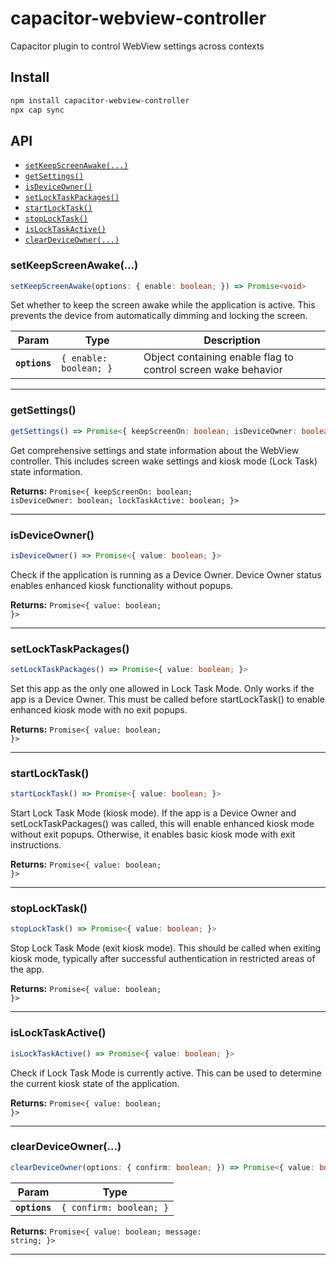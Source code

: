 # capacitor-webview-controller

Capacitor plugin to control WebView settings across contexts

## Install

```bash
npm install capacitor-webview-controller
npx cap sync
```

## API

<docgen-index>

* [`setKeepScreenAwake(...)`](#setkeepscreenawake)
* [`getSettings()`](#getsettings)
* [`isDeviceOwner()`](#isdeviceowner)
* [`setLockTaskPackages()`](#setlocktaskpackages)
* [`startLockTask()`](#startlocktask)
* [`stopLockTask()`](#stoplocktask)
* [`isLockTaskActive()`](#islocktaskactive)
* [`clearDeviceOwner(...)`](#cleardeviceowner)

</docgen-index>

<docgen-api>
<!--Update the source file JSDoc comments and rerun docgen to update the docs below-->

### setKeepScreenAwake(...)

```typescript
setKeepScreenAwake(options: { enable: boolean; }) => Promise<void>
```

Set whether to keep the screen awake while the application is active.
This prevents the device from automatically dimming and locking the screen.

| Param         | Type                              | Description                                                   |
| ------------- | --------------------------------- | ------------------------------------------------------------- |
| **`options`** | <code>{ enable: boolean; }</code> | Object containing enable flag to control screen wake behavior |

--------------------


### getSettings()

```typescript
getSettings() => Promise<{ keepScreenOn: boolean; isDeviceOwner: boolean; lockTaskActive: boolean; }>
```

Get comprehensive settings and state information about the WebView controller.
This includes screen wake settings and kiosk mode (Lock Task) state information.

**Returns:** <code>Promise&lt;{ keepScreenOn: boolean; isDeviceOwner: boolean; lockTaskActive: boolean; }&gt;</code>

--------------------


### isDeviceOwner()

```typescript
isDeviceOwner() => Promise<{ value: boolean; }>
```

Check if the application is running as a Device Owner.
Device Owner status enables enhanced kiosk functionality without popups.

**Returns:** <code>Promise&lt;{ value: boolean; }&gt;</code>

--------------------


### setLockTaskPackages()

```typescript
setLockTaskPackages() => Promise<{ value: boolean; }>
```

Set this app as the only one allowed in Lock Task Mode.
Only works if the app is a Device Owner. This must be called before
startLockTask() to enable enhanced kiosk mode with no exit popups.

**Returns:** <code>Promise&lt;{ value: boolean; }&gt;</code>

--------------------


### startLockTask()

```typescript
startLockTask() => Promise<{ value: boolean; }>
```

Start Lock Task Mode (kiosk mode).
If the app is a Device Owner and setLockTaskPackages() was called, 
this will enable enhanced kiosk mode without exit popups.
Otherwise, it enables basic kiosk mode with exit instructions.

**Returns:** <code>Promise&lt;{ value: boolean; }&gt;</code>

--------------------


### stopLockTask()

```typescript
stopLockTask() => Promise<{ value: boolean; }>
```

Stop Lock Task Mode (exit kiosk mode).
This should be called when exiting kiosk mode, typically after
successful authentication in restricted areas of the app.

**Returns:** <code>Promise&lt;{ value: boolean; }&gt;</code>

--------------------


### isLockTaskActive()

```typescript
isLockTaskActive() => Promise<{ value: boolean; }>
```

Check if Lock Task Mode is currently active.
This can be used to determine the current kiosk state of the application.

**Returns:** <code>Promise&lt;{ value: boolean; }&gt;</code>

--------------------


### clearDeviceOwner(...)

```typescript
clearDeviceOwner(options: { confirm: boolean; }) => Promise<{ value: boolean; message: string; }>
```

| Param         | Type                               |
| ------------- | ---------------------------------- |
| **`options`** | <code>{ confirm: boolean; }</code> |

**Returns:** <code>Promise&lt;{ value: boolean; message: string; }&gt;</code>

--------------------

</docgen-api>
